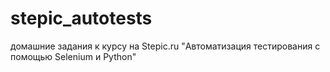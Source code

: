 # stepic_autotests
домашние задания 
к курсу на Stepic.ru
"Автоматизация тестирования с помощью Selenium и Python"